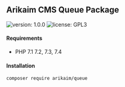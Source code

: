 ## Arikaim CMS Queue Package
![version: 1.0.0](https://img.shields.io/github/release/arikaim/queue.svg)
![license: GPL3](https://img.shields.io/badge/License-GPLv3-blue.svg)



#### Requirements 
  * PHP 7.1 7.2, 7.3, 7.4


#### Installation

```sh
composer require arikaim/queue
```
